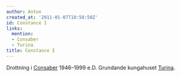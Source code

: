 ```yaml
---
author: Anton
created_at: '2011-01-07T10:50:50Z'
id: Constance I
links:
  mention:
  - Consaber
  - Turina
title: Constance I
---
```


Drottning i [Consaber] 1946–1999 e.D. Grundande kungahuset [Turina].

  [Consaber]: Consaber
  [Turina]: Turina
